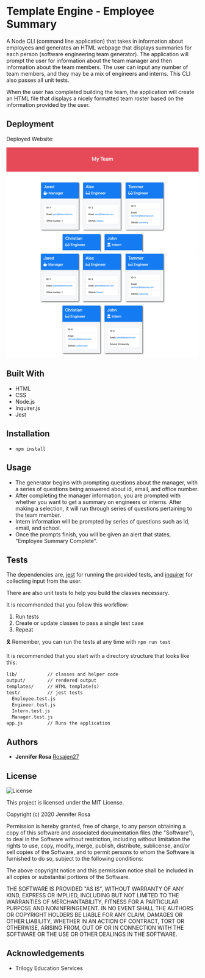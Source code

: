 # Template Engine - Employee Summary

A Node CLI (command line application) that takes in information about employees and generates an HTML webpage that displays summaries for each person (software engineering team generator). The application will prompt the user for information about the team manager and then information about the team members. The user can input any number of team members, and they may be a mix of engineers and interns. This CLI also passes all unit tests. 

When the user has completed building the team, the application will create an HTML file that displays a nicely formatted team roster based on the information provided by the user. 


## Deployment

Deployed Website:


![Employee Summary 1](./Assets/10-OOP-homework-demo-1.png)
![Employee Summary 2](./Assets/10-OOP-homework-demo-2.png)

## Built With

* HTML
* CSS
* Node.js
* Inquirer.js
* Jest


## Installation 

* `npm install`


## Usage

* The generator begins with prompting questions about the manager, with a series of questions being answered about id, email, and office number.
* After completing the manager information, you are prompted with whether you want to get a summary on engineers or interns. After making a selection, it will run through series of questions pertaining to the team member.
* Intern information will be prompted by series of questions such as id, email, and school.
* Once the prompts finish, you will be given an alert that states, "Employee Summary Complete".


## Tests

The dependencies are, [jest](https://jestjs.io/) for running the provided tests, and [inquirer](https://www.npmjs.com/package/inquirer) for collecting input from the user.

There are also unit tests to help you build the classes necessary.

It is recommended that you follow this workflow:

1. Run tests
2. Create or update classes to pass a single test case
3. Repeat

🎗 Remember, you can run the tests at any time with `npm run test`

It is recommended that you start with a directory structure that looks like this:

```
lib/           // classes and helper code
output/        // rendered output
templates/     // HTML template(s)
test/          // jest tests
  Employee.test.js
  Engineer.test.js
  Intern.test.js
  Manager.test.js
app.js         // Runs the application
```


## Authors

  - **Jennifer Rosa**
    [Rosajen27](https://rosajen27.github.io/)


## License

![License](https://img.shields.io/badge/license-MIT%20License-blue.svg)

This project is licensed under the MIT License.

Copyright (c) 2020 Jennifer Rosa

Permission is hereby granted, free of charge, to any person obtaining a copy
of this software and associated documentation files (the "Software"), to deal
in the Software without restriction, including without limitation the rights
to use, copy, modify, merge, publish, distribute, sublicense, and/or sell
copies of the Software, and to permit persons to whom the Software is
furnished to do so, subject to the following conditions:

The above copyright notice and this permission notice shall be included in all
copies or substantial portions of the Software.

THE SOFTWARE IS PROVIDED "AS IS", WITHOUT WARRANTY OF ANY KIND, EXPRESS OR
IMPLIED, INCLUDING BUT NOT LIMITED TO THE WARRANTIES OF MERCHANTABILITY,
FITNESS FOR A PARTICULAR PURPOSE AND NONINFRINGEMENT. IN NO EVENT SHALL THE
AUTHORS OR COPYRIGHT HOLDERS BE LIABLE FOR ANY CLAIM, DAMAGES OR OTHER
LIABILITY, WHETHER IN AN ACTION OF CONTRACT, TORT OR OTHERWISE, ARISING FROM,
OUT OF OR IN CONNECTION WITH THE SOFTWARE OR THE USE OR OTHER DEALINGS IN THE
SOFTWARE.


## Acknowledgements

* Trilogy Education Services

